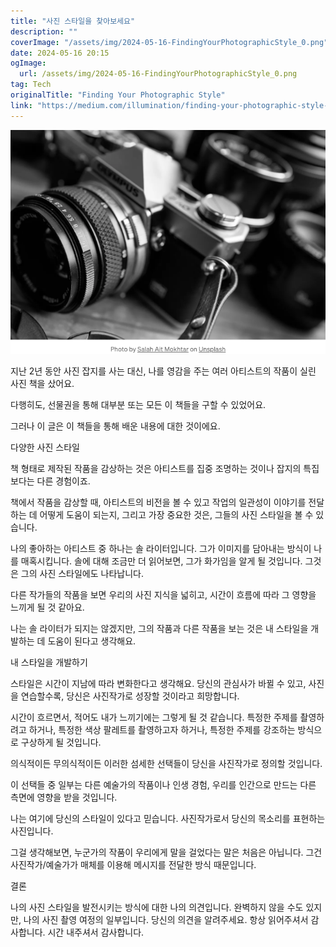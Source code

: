 ```yaml
---
title: "사진 스타일을 찾아보세요"
description: ""
coverImage: "/assets/img/2024-05-16-FindingYourPhotographicStyle_0.png"
date: 2024-05-16 20:15
ogImage: 
  url: /assets/img/2024-05-16-FindingYourPhotographicStyle_0.png
tag: Tech
originalTitle: "Finding Your Photographic Style"
link: "https://medium.com/illumination/finding-your-photographic-style-14db6632e8d8"
---
```



<img src="/assets/img/2024-05-16-FindingYourPhotographicStyle_0.png" />

지난 2년 동안 사진 잡지를 사는 대신, 나를 영감을 주는 여러 아티스트의 작품이 실린 사진 책을 샀어요.

다행히도, 선물권을 통해 대부분 또는 모든 이 책들을 구할 수 있었어요.

그러나 이 글은 이 책들을 통해 배운 내용에 대한 것이에요.

<div class="content-ad"></div>

다양한 사진 스타일

책 형태로 제작된 작품을 감상하는 것은 아티스트를 집중 조명하는 것이나 잡지의 특집보다는 다른 경험이죠.

책에서 작품을 감상할 때, 아티스트의 비전을 볼 수 있고 작업의 일관성이 이야기를 전달하는 데 어떻게 도움이 되는지, 그리고 가장 중요한 것은, 그들의 사진 스타일을 볼 수 있습니다.

나의 좋아하는 아티스트 중 하나는 솔 라이터입니다. 그가 이미지를 담아내는 방식이 나를 매혹시킵니다. 솔에 대해 조금만 더 읽어보면, 그가 화가임을 알게 될 것입니다. 그것은 그의 사진 스타일에도 나타납니다.

<div class="content-ad"></div>

다른 작가들의 작품을 보면 우리의 사진 지식을 넓히고, 시간이 흐름에 따라 그 영향을 느끼게 될 것 같아요.

나는 솔 라이터가 되지는 않겠지만, 그의 작품과 다른 작품을 보는 것은 내 스타일을 개발하는 데 도움이 된다고 생각해요.

내 스타일을 개발하기

스타일은 시간이 지남에 따라 변화한다고 생각해요. 당신의 관심사가 바뀔 수 있고, 사진을 연습할수록, 당신은 사진작가로 성장할 것이라고 희망합니다.

<div class="content-ad"></div>

시간이 흐르면서, 적어도 내가 느끼기에는 그렇게 될 것 같습니다. 특정한 주제를 촬영하려고 하거나, 특정한 색상 팔레트를 촬영하고자 하거나, 특정한 주제를 강조하는 방식으로 구상하게 될 것입니다.

의식적이든 무의식적이든 이러한 섬세한 선택들이 당신을 사진작가로 정의할 것입니다.

이 선택들 중 일부는 다른 예술가의 작품이나 인생 경험, 우리를 인간으로 만드는 다른 측면에 영향을 받을 것입니다.

나는 여기에 당신의 스타일이 있다고 믿습니다. 사진작가로서 당신의 목소리를 표현하는 사진입니다.

<div class="content-ad"></div>

그걸 생각해보면, 누군가의 작품이 우리에게 말을 걸었다는 말은 처음은 아닙니다. 그건 사진작가/예술가가 매체를 이용해 메시지를 전달한 방식 때문입니다.

결론

나의 사진 스타일을 발전시키는 방식에 대한 나의 의견입니다. 완벽하지 않을 수도 있지만, 나의 사진 촬영 여정의 일부입니다. 당신의 의견을 알려주세요. 항상 읽어주셔서 감사합니다. 시간 내주셔서 감사합니다.